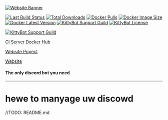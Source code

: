 [![Website Banner](.github/banner.png)](https://kittybot.de) 

[![Last Build Status](https://img.shields.io/teamcity/https/ci.anteiku.de/s/KittyBot_Bot_Master_Jar_Build.svg)](https://ci.anteiku.de/project/KittyBot_Bot?guest=1)
[![Total Downloads](https://img.shields.io/github/downloads/TopiSenpai/kittybot/total.svg)](https://github.com/TopiSenpai/kittybot/releases) 
[![Docker Pulls](https://img.shields.io/docker/pulls/topisenpai/kittybot.svg)](https://hub.docker.com/repository/docker/topisenpai/kittybot) 
[![Docker Image Size](https://img.shields.io/docker/image-size/topisenpai/kittybot/latest)](https://hub.docker.com/repository/docker/topisenpai/kittybot)
[![Docker Latest Version](https://img.shields.io/docker/v/topisenpai/kittybot)](https://hub.docker.com/repository/docker/topisenpai/kittybot) 
[![KittyBot Support Guild](https://img.shields.io/discord/608506410803658753)](https://discord.gg/sD3ABd5)
[![KittyBot License](https://img.shields.io/github/license/TopISenpai/KittyBot)](LICENSE)

[![KittyBot Support Guild](https://discordapp.com/api/guilds/608506410803658753/embed.png?style=banner2)](https://discord.gg/sD3ABd5)

[CI Server](https://ci.anteiku.de/project/KittyBot_Bot?guest=1)
[Docker Hub](https://hub.docker.com/repository/docker/topisenpai/kittybot)

[Website Project](https://github.com/KittyBot-Org/KittyBot-Website)

[Website](https://kittybot.de)
#### The only discord bot you need
---

# hewe to manyage uw discowd

//TODO: README.md
